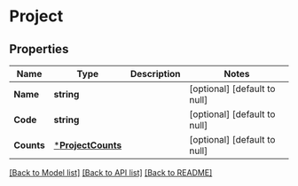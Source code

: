 # Project

## Properties
Name | Type | Description | Notes
------------ | ------------- | ------------- | -------------
**Name** | **string** |  | [optional] [default to null]
**Code** | **string** |  | [optional] [default to null]
**Counts** | [***ProjectCounts**](Project_counts.md) |  | [optional] [default to null]

[[Back to Model list]](../README.md#documentation-for-models) [[Back to API list]](../README.md#documentation-for-api-endpoints) [[Back to README]](../README.md)


